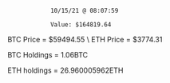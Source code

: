 				10/15/21 @ 08:07:59 

				Value: $164819.64



BTC Price = $59494.55
\ ETH Price = $3774.31


BTC Holdings = 1.06BTC

 ETH holdings = 26.960005962ETH 


